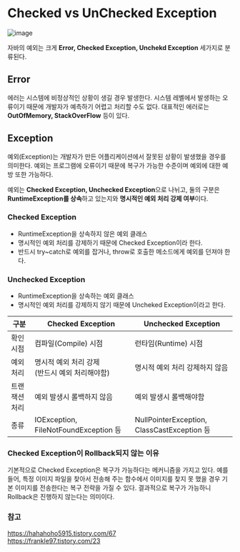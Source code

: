 # Checked vs UnChecked Exception

![image](https://github.com/user-attachments/assets/875e97d9-3e0b-4d4c-a835-020773a46aa5)  

자바의 예외는 크게 **Error, Checked Exception, Unchekd Exception** 세가지로 분류된다.

## Error
에러는 시스템에 비정상적인 상황이 생길 경우 발생한다.
시스템 레벨에서 발생하는 오류이기 때문에 개발자가 예측하기 어렵고 처리할 수도 없다.
대표적인 에러로는 **OutOfMemory, StackOverFlow** 등이 있다.

## Exception
예외(Exception)는 개발자가 만든 어플리케이션에서 잘못된 상황이 발생했을 경우를 의미한다.
예외는 프로그램에 오류이기 때문에 복구가 가능한 수준이며 예외에 대한 예방 또한 가능하다.

예외는 **Checked Exception, Unchecked Exception**으로 나뉘고, 
둘의 구분은 **RuntimeException를 상속**하고 있는지와 **명시적인 예외 처리 강제 여부**이다.

### Checked Exception
- RuntimeException을 상속하지 않은 예외 클래스
- 명시적인 예외 처리를 강제하기 때문에 Checked Exception이라 한다.
- 반드시 try~catch로 예외를 잡거나, throw로 호출한 메소드에게 예외를 던져야 한다.

### Unchecked Exception
- RuntimeException을 상속하는 예외 클래스
- 명시적인 예외 처리를 강제하지 않기 때문에 Uncheked Exception이라고 한다.

| 구분       | Checked Exception                 | Unchecked Exception                   |
|------------|-----------------------------------|---------------------------------------|
| 확인 시점  | 컴파일(Compile) 시점              | 런타임(Runtime) 시점                  |
| 예외 처리  | 명시적 예외 처리 강제<br>(반드시 예외 처리해야함) | 명시적 예외 처리 강제하지 않음         |
| 트랜잭션 처리 | 예외 발생시 롤백하지 않음         | 예외 발생시 롤백해야함                |
| 종류       | IOException, FileNotFoundException 등 | NullPointerException, ClassCastException 등 |

### Checked Exception이 Rollback되지 않는 이유
기본적으로 Checked Exception은 복구가 가능하다는 메커니즘을 가지고 있다.
예를 들어, 특정 이미지 파일을 찾아서 전송해 주는 함수에서 이미지를 찾지 못 했을 경우 기본 이미지를 전송한다는 복구 전략을 가질 수 있다. 
결과적으로 복구가 가능하니 Rollback은 진행하지 않는다는 의미이다.

### 참고
https://hahahoho5915.tistory.com/67  
https://frankle97.tistory.com/23
